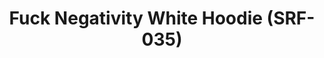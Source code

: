 ---
ee_id: '4367'
site: '1'
type: '2'
long_id: 2016-078 Fuck Negativity White Hoodie (SRF-035)
url: 2016-078-fuck-negativity-white-hoodie-srf-035
title: Fuck Negativity White Hoodie (SRF-035)
year: '2016'
medium: Hoodie
commission:
add_credit:
dims:
pitch:
ps:
live_url:
related: "[4277] [2014-088-going-negative-lakes] 2014-088 Going Negative / Lakes"
youtube:
imgs: Arcangel-Surfware-fuck-negativity-white-hoodie-2016-078-front-full-database.jpg,Arcangel-Surfware-fuck-negativity-white-hoodie-2016-078-back-full-database.jpg
subheading:
year2: '2016'
download:
add_credits:
related_code:
layout: things-i-made
---